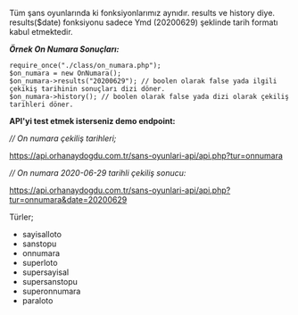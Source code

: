 Tüm şans oyunlarında ki fonksiyonlarımız aynıdır. results ve history diye. results($date) fonksiyonu sadece Ymd (20200629) şeklinde tarih formatı kabul etmektedir.

***Örnek On Numara Sonuçları:***

    require_once("./class/on_numara.php");
    $on_numara = new OnNumara();
    $on_numara->results("20200629"); // boolen olarak false yada ilgili çekikiş tarihinin sonuçları dizi döner. 
    $on_numara->history(); // boolen olarak false yada dizi olarak çekiliş tarihleri döner.

**API'yi test etmek isterseniz demo endpoint:**

*// On numara çekiliş tarihleri;*

https://api.orhanaydogdu.com.tr/sans-oyunlari-api/api.php?tur=onnumara

*// On numara 2020-06-29 tarihli çekiliş sonucu:*

https://api.orhanaydogdu.com.tr/sans-oyunlari-api/api.php?tur=onnumara&date=20200629

Türler;
* sayisalloto
* sanstopu
* onnumara
* superloto
* supersayisal
* supersanstopu
* superonnumara
* paraloto
